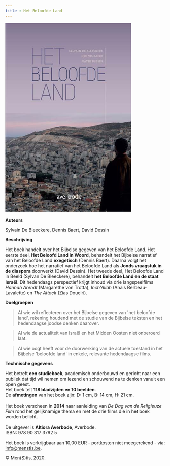 ```yaml
---
title : Het Beloofde Land
---
```



![](./bl.jpg)

**Auteurs**

Sylvain De Bleeckere, Dennis Baert, David Dessin

**Beschrijving**

Het boek handelt over het Bijbelse gegeven van het Beloofde Land. Het eerste deel,
**Het Beloofd Land in Woord**, behandelt 
het Bijbelse narratief van het Beloofde Land **exegetisch** (Dennis Baert). Daarna volgt het onderzoek hoe het narratief
van het Beloofde Land als **Joods vraagstuk in de diaspora** doorwerkt (David Dessin). Het tweede deel, Het Beloofde Land 
in Beeld (Sylvan De Bleeckere), behandelt **het Beloofde Land en de staat Israël**. Dit hedendaags perspectief krijgt inhoud
via drie langspeelfilms _Hannah Arendt_ (Margarethe von Trotta), _Inch'Allah_
 (Anais Berbeau-Lavalette) en _The Attack_ (Zias Doueiri). 

**Doelgroepen**

> Al wie wil reflecteren over het Bijbelse gegeven van 'het beloofde land', rekening houdend met de studie van de Bijbelse teksten en het hedendaagse joodse denken daarover.

>Al wie de actualiteit van Israël en het Midden Oosten niet onberoerd laat.

> Al wie oogt heeft voor de doorwerking van de actuele toestand in het Bijbelse 'beloofde land' in enkele, relevante hedendaagse films. 

**Technische gegevens**

Het betreft **een studieboek**, academisch onderbouwd en gericht
naar een publiek dat tijd wil nemen om lezend en schouwend na te denken vanuit een open geest.<br>
Het boek telt **118 bladzijden en 10 beelden**.<br> 
De **afmetingen** van het boek zijn: D: 1 cm, B: 14 cm, H: 21 cm.<br>  
Het boek verscheen in **2014** naar aanleiding 
van _De Dag van de Religieuze Film_ 
rond het gelijknamige thema en met de drie films die in het boek worden belicht. 
<br>  
De uitgever is **Altiora Averbode**, Averbode.<br>
ISBN: 978 90 317 3792 5<br>

Het boek is verkrijgbaar aan 10,00 EUR - portkosten niet meegerekend - via: info@menstis.be.

© Men(S)tis, 2020.